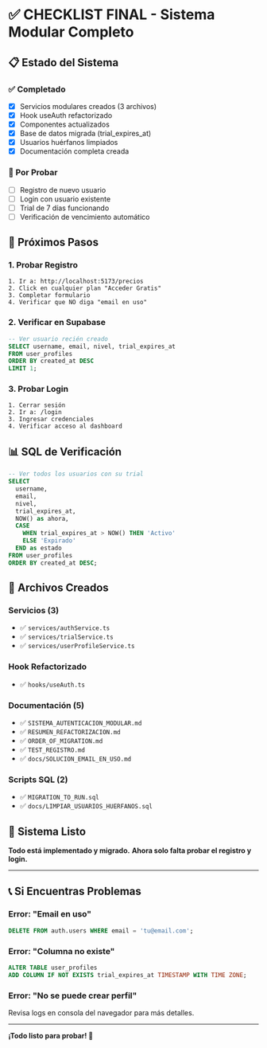 # ✅ CHECKLIST FINAL - Sistema Modular Completo

## 📋 Estado del Sistema

### ✅ Completado
- [x] Servicios modulares creados (3 archivos)
- [x] Hook useAuth refactorizado
- [x] Componentes actualizados
- [x] Base de datos migrada (trial_expires_at)
- [x] Usuarios huérfanos limpiados
- [x] Documentación completa creada

### 🧪 Por Probar
- [ ] Registro de nuevo usuario
- [ ] Login con usuario existente
- [ ] Trial de 7 días funcionando
- [ ] Verificación de vencimiento automático

## 🚀 Próximos Pasos

### 1. Probar Registro
```
1. Ir a: http://localhost:5173/precios
2. Click en cualquier plan "Acceder Gratis"
3. Completar formulario
4. Verificar que NO diga "email en uso"
```

### 2. Verificar en Supabase
```sql
-- Ver usuario recién creado
SELECT username, email, nivel, trial_expires_at 
FROM user_profiles 
ORDER BY created_at DESC 
LIMIT 1;
```

### 3. Probar Login
```
1. Cerrar sesión
2. Ir a: /login
3. Ingresar credenciales
4. Verificar acceso al dashboard
```

## 📊 SQL de Verificación

```sql
-- Ver todos los usuarios con su trial
SELECT 
  username,
  email,
  nivel,
  trial_expires_at,
  NOW() as ahora,
  CASE 
    WHEN trial_expires_at > NOW() THEN 'Activo'
    ELSE 'Expirado'
  END as estado
FROM user_profiles
ORDER BY created_at DESC;
```

## 🎯 Archivos Creados

### Servicios (3)
- ✅ `services/authService.ts`
- ✅ `services/trialService.ts`
- ✅ `services/userProfileService.ts`

### Hook Refactorizado
- ✅ `hooks/useAuth.ts`

### Documentación (5)
- ✅ `SISTEMA_AUTENTICACION_MODULAR.md`
- ✅ `RESUMEN_REFACTORIZACION.md`
- ✅ `ORDER_OF_MIGRATION.md`
- ✅ `TEST_REGISTRO.md`
- ✅ `docs/SOLUCION_EMAIL_EN_USO.md`

### Scripts SQL (2)
- ✅ `MIGRATION_TO_RUN.sql`
- ✅ `docs/LIMPIAR_USUARIOS_HUERFANOS.sql`

## 🎉 Sistema Listo

**Todo está implementado y migrado.**
**Ahora solo falta probar el registro y login.**

---

## 📞 Si Encuentras Problemas

### Error: "Email en uso"
```sql
DELETE FROM auth.users WHERE email = 'tu@email.com';
```

### Error: "Columna no existe"
```sql
ALTER TABLE user_profiles 
ADD COLUMN IF NOT EXISTS trial_expires_at TIMESTAMP WITH TIME ZONE;
```

### Error: "No se puede crear perfil"
Revisa logs en consola del navegador para más detalles.

---

**¡Todo listo para probar! 🚀**


